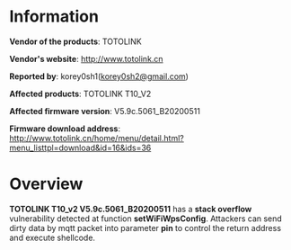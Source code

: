Information
===========

**Vendor of the products**: TOTOLINK <br>

**Vendor's website**: http://www.totolink.cn <br>

**Reported by**: korey0sh1(korey0sh2@gmail.com) <br>

**Affected products**: TOTOLINK T10_V2 <br>

**Affected firmware version**: V5.9c.5061_B20200511 <br>

**Firmware download address**: http://www.totolink.cn/home/menu/detail.html?menu_listtpl=download&id=16&ids=36 <br>

Overview
===========

**TOTOLINK T10_v2 V5.9c.5061_B20200511** has a **stack overflow** vulnerability detected at function **setWiFiWpsConfig**. Attackers can send dirty data by mqtt packet into parameter **pin** to control the return address and execute shellcode. <br>




    
    

  
